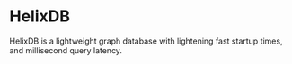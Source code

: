 # HelixDB
HelixDB is a lightweight graph database with lightening fast startup times, and millisecond query latency.
